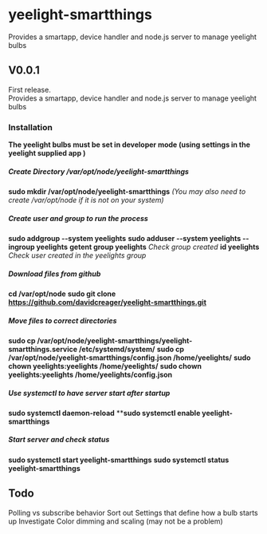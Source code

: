 # yeelight-smartthings
Provides a smartapp, device handler and node.js server to manage yeelight bulbs
## V0.0.1
First release.    
Provides a smartapp, device handler and node.js server to manage yeelight bulbs


### Installation
**The yeelight bulbs must be set in developer mode (using settings in the yeelight supplied app )**
##### Create Directory /var/opt/node/yeelight-smartthings
**sudo mkdir /var/opt/node/yeelight-smartthings** *(You may also need to create /var/opt/node if it is not on your system)*
##### Create user and group to run the process
**sudo addgroup --system yeelights**
**sudo adduser --system yeelights --ingroup yeelights**
**getent group yeelights** *Check group created*
**id yeelights** *Check user created in the yeelights group*
##### Download files from github
**cd /var/opt/node**
**sudo git clone https://github.com/davidcreager/yeelight-smartthings.git**
##### Move files to correct directories
**sudo cp /var/opt/node/yeelight-smartthings/yeelight-smartthings.service /etc/systemd/system/**
**sudo cp /var/opt/node/yeelight-smartthings/config.json /home/yeelights/**
**sudo chown yeelights:yeelights /home/yeelights/**
**sudo chown yeelights:yeelights /home/yeelights/config.json**
##### Use systemctl to have server start after startup
**sudo systemctl daemon-reload**
****sudo systemctl enable yeelight-smartthings**
##### Start server and check status
**sudo systemctl start yeelight-smartthings**
**sudo systemctl status yeelight-smartthings**

## Todo
Polling vs subscribe behavior
Sort out Settings that define how a bulb starts up
Investigate Color dimming and scaling (may not be a problem)




